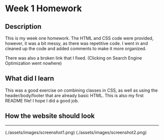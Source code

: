 # Week 1 Homework

## Description
This is my week one homework. The HTML and CSS code were provided, however, it was a bit messy, as there was repetitive code.
I went in and cleaned up the code and added comments to make it more organized.

There was also a broken link that I fixed. (Clicking on Search Engine Optimization went nowhere)

## What did I learn

This was a good exercise on combining classes in CSS, as well as using the header/body/footer that are already basic HTML.
This is also my first README file! I hope I did a good job.


## How the website should look
***
(./assets/images/screenshot1.png)
(./assets/images/screenshot2.png)